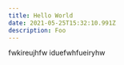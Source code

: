 ```yaml
---
title: Hello World
date: 2021-05-25T15:32:10.991Z
description: Foo
---
```

fwkireujhfw iduefwhfueiryhw